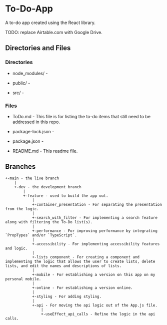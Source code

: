 # To-Do-App

A to-do app created using the React library.

TODO: replace Airtable.com with Google Drive.

## Directories and Files

### Directories

- node_modules/ -

- public/ -

- src/ -

### Files

- ToDo.md - This file is for listing the to-do items that still need to be addressed in this repo.

- package-lock.json -

- package.json -

- README.md - This readme file.

## Branches

```
+-main - the live branch
    |
    +-dev - the development branch
        |
        +-feature - used to build the app out.
            |
            +-container_presentation - For separating the presentation from the logic.
            |
            +-search_with_filter - For implementing a search feature along with filtering the To-Do list(s).
            |
            +-performance - For improving performance by integrating `PropTypes` and/or `TypeScript`.
            |
            +-accessibility - For implementing accessibility features and logic.
            |
            +-lists_component - For creating a component and implementing the logic that allows the user to create lists, delete lists, and edit the names and descriptions of lists.
            |
            +-mobile - For establishing a version on this app on my personal mobile.
            |
            +-online - For establishing a version online.
            |
            +-styling - For adding styling.
            |
            +-api - For moving the api logic out of the App.js file.
                |
                +-useEffect_api_calls - Refine the logic in the api calls.
```

